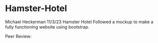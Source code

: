 # Hamster-Hotel
Michael Heckerman
11/3/23
Hamster Hotel
Followed a mockup to make a fully functioning website using bootstrap.

Peer Review:
